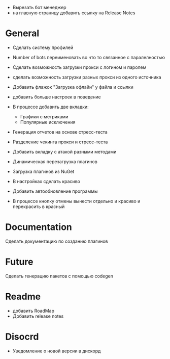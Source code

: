 - Вырезать бот менеджер
- на главную страницу добавить ссылку на Release Notes


# General

- Сделать систему профилей
- Number of bots переименовать во что то связанное с паралелностью
- Сделать возможность загрузки прокси с логином и паролем
- сделать возможность загрузки разных прокси из одного источника
- Добавить флажок "Загрузка офлайн" у файла и ссылки
- добавить больше настроек в поведение
- В процессе добавить две вкладки:
  - Графики с метриками
  - Популярные исключения

- Генерация отчетов на основе стресс-теста
- Разделение чекинга прокси и стресс-теста
- Добавить вкладку с атакой разными методами
- Динамическая перезагрузка плагинов
- Загрузка плагинов из NuGet
- В настройках сделать красиво
- Добавить автообновление программы
- В процессе кнопку отмены вынести отдельно и красиво и перекрасить в красный

# Documentation

Сделать документацию по созданию плагинов

# Future

Сделать генерацию пакетов с помощью codegen


# Readme

- добавить RoadMap
- Добавить release notes

# Disocrd

- Уведомление о новой версии в дискорд
